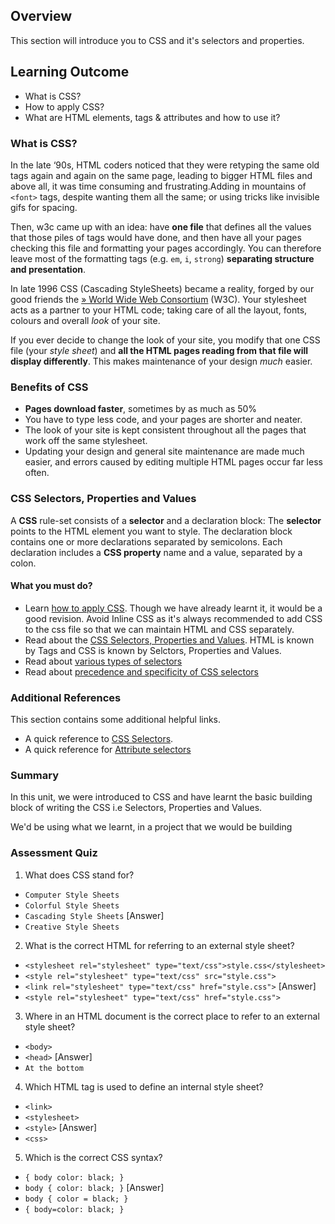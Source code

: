 ## Overview

This section will introduce you to CSS and it's selectors and properties.

## Learning Outcome

- What is CSS?
- How to apply CSS?
- What are HTML elements, tags & attributes and how to use it?

### What is CSS?

In the late ‘90s, HTML coders noticed that they were retyping the same old tags again and again on the same page, leading to bigger HTML files and above all, it was time consuming and frustrating.Adding in mountains of `<font>` tags, despite wanting them all the same; or using tricks like invisible gifs for spacing.

Then, w3c came up with an idea: have **one file** that defines all the values that those piles of tags would have done, and then have all your pages checking this file and formatting your pages accordingly. You can therefore leave most of the formatting tags (e.g. `em`, `i`, `strong`) **separating structure and presentation**.

In late 1996 CSS (Cascading StyleSheets) became a reality, forged by our good friends the [» World Wide Web Consortium](http://www.w3.org/ 'Get to know the W3C a little better...') (W3C). Your stylesheet acts as a partner to your HTML code; taking care of all the layout, fonts, colours and overall _look_ of your site.

If you ever decide to change the look of your site, you modify that one CSS file (your _style sheet_) and **all the HTML pages reading from that file will display differently**. This makes maintenance of your design _much_ easier.

### Benefits of CSS

- **Pages download faster**, sometimes by as much as 50%
- You have to type less code, and your pages are shorter and neater.
- The look of your site is kept consistent throughout all the pages that work off the same stylesheet.
- Updating your design and general site maintenance are made much easier, and errors caused by editing multiple HTML pages occur far less often.

### CSS Selectors, Properties and Values

A **CSS** rule-set consists of a **selector** and a declaration block: The **selector** points to the HTML element you want to style. The declaration block contains one or more declarations separated by semicolons. Each declaration includes a **CSS property** name and a value, separated by a colon.

#### What you must do?

- Learn [how to apply CSS](https://www.htmldog.com/guides/css/beginner/applyingcss/). Though we have already learnt it, it would be a good revision. Avoid Inline CSS as it's always recommended to add CSS to the css file so that we can maintain HTML and CSS separately.
- Read about the [CSS Selectors, Properties and Values](https://www.htmldog.com/guides/css/beginner/selectors/). HTML is known by Tags and CSS is known by Selctors, Properties and Values.
- Read about [various types of selectors](https://www.sitepoint.com/css-selectors/)
- Read about [precedence and specificity of CSS selectors](https://www.htmldog.com/guides/css/intermediate/specificity/)

### Additional References

This section contains some additional helpful links.

- A quick reference to [CSS Selectors](https://www.quackit.com/css/selectors/).
- A quick reference for [Attribute selectors](https://developer.mozilla.org/en-US/docs/Web/CSS/Attribute_selectors)

### Summary

In this unit, we were introduced to CSS and have learnt the basic building block of writing the CSS i.e Selectors, Properties and Values.

We'd be using what we learnt, in a project that we would be building

### Assessment Quiz

1. What does CSS stand for?

- `Computer Style Sheets`
- `Colorful Style Sheets`
- `Cascading Style Sheets` [Answer]
- `Creative Style Sheets`

2. What is the correct HTML for referring to an external style sheet?

- `<stylesheet rel="stylesheet" type="text/css">style.css</stylesheet>`
- `<style rel="stylesheet" type="text/css" src="style.css">`
- `<link rel="stylesheet" type="text/css" href="style.css">` [Answer]
- `<style rel="stylesheet" type="text/css" href="style.css">`

3. Where in an HTML document is the correct place to refer to an external style sheet?

- `<body>`
- `<head>` [Answer]
- `At the bottom`

4. Which HTML tag is used to define an internal style sheet?

- `<link>`
- `<stylesheet>`
- `<style>` [Answer]
- `<css>`

5. Which is the correct CSS syntax?

- `{ body color: black; }`
- `body { color: black; }` [Answer]
- `body { color = black; }`
- `{ body=color: black; }`
